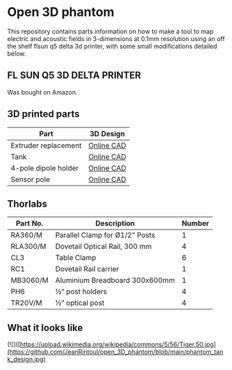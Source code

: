 # Open 3D phantom

This repository contains parts information on how to make a tool to map electric and acoustic fields in 3-dimensions at 0.1mm resolution using an off the shelf flsun q5 delta 3d printer, with some small modifications detailed below. 



## FL SUN Q5 3D DELTA PRINTER ## 
Was bought on Amazon. 

## 3D printed parts ## 
| Part   | 3D Design |
| ------ | ------    |
| Extruder replacement | [Online CAD](https://cad.onshape.com/documents/c26d502d413d033d4b3ac0d4/w/22c1be98b04c3ec5618dd425/e/8501e30dd13a2188c9875adf) | 
| Tank | [Online CAD](https://cad.onshape.com/documents/de940802c5debb7927956670/w/0eafb5462b38484a75f4a591/e/29eb0c52ce4a6c62c408a1b8) | 
| 4-pole dipole holder | [Online CAD](https://cad.onshape.com/documents/1eeb3cb2ec51b3a854ebf7cd/w/0953f5243c497a38f2535210/e/12b2bcbe4b8af360cbaa7180 ) |
| Sensor pole | [Online CAD](https://cad.onshape.com/documents/399141fa859dda782afe8ed0/w/4720316f19c48b4cc3d80298/e/8c735331c88c7b93f436893a) |

## Thorlabs ## 
| Part No.   | Description | Number | 
|  ------     | ------    | ---- |
| RA360/M | Parallel Clamp for Ø1/2" Posts | 1 | 
| RLA300/M | Dovetail Optical Rail, 300 mm | 4 | 
| CL3 | Table Clamp | 6 |
| RC1 | Dovetail Rail carrier | 1 | 
| MB3060/M | Aluminium Breadboard 300x600mm | 1 |
| PH6 | ½” post holders | 4 |
| TR20V/M | ½” optical post | 4 | 


## What it looks like ## 

(![]([https://upload.wikimedia.org/wikipedia/commons/5/56/Tiger.50.jpg](https://github.com/JeanRintoul/open_3D_phantom/blob/main/phantom_tank_design.jpg)

